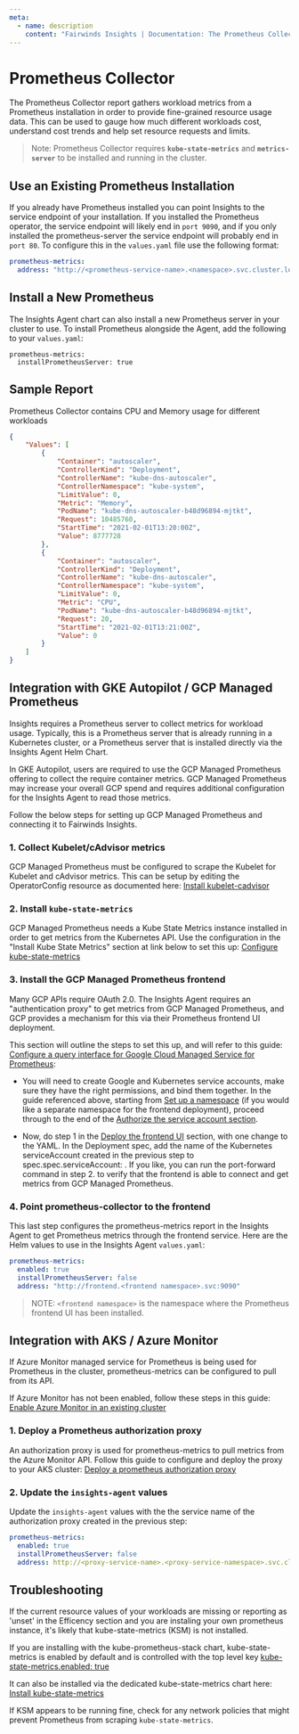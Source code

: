 ```yaml
---
meta:
  - name: description
    content: "Fairwinds Insights | Documentation: The Prometheus Collector report provides fine-grained resource usage data"
---
```

# Prometheus Collector

The Prometheus Collector report gathers workload metrics from a Prometheus installation
in order to provide fine-grained resource usage data. This can be used to gauge how much
different workloads cost, understand cost trends and help set resource requests and limits.

> Note: Prometheus Collector requires **`kube-state-metrics`** and **`metrics-server`** to be installed and running in the cluster.

## Use an Existing Prometheus Installation
If you already have Prometheus installed you can point Insights to the service endpoint of your installation. If you installed the Prometheus operator, the service endpoint will likely end in `port 9090`, and if you only installed the prometheus-server the service endpoint will probably end in `port 80`. To configure this in the `values.yaml` file use the following format:

```yaml
prometheus-metrics:
  address: "http://<prometheus-service-name>.<namespace>.svc.cluster.local:<port>"
```

## Install a New Prometheus
The Insights Agent chart can also install a new Prometheus server in your cluster to use.
To install Prometheus alongside the Agent, add the following to your `values.yaml`:
```
prometheus-metrics:
  installPrometheusServer: true
```

## Sample Report
Prometheus Collector contains CPU and Memory usage for different workloads
```json
{
    "Values": [
        {
            "Container": "autoscaler",
            "ControllerKind": "Deployment",
            "ControllerName": "kube-dns-autoscaler",
            "ControllerNamespace": "kube-system",
            "LimitValue": 0,
            "Metric": "Memory",
            "PodName": "kube-dns-autoscaler-b48d96894-mjtkt",
            "Request": 10485760,
            "StartTime": "2021-02-01T13:20:00Z",
            "Value": 8777728
        },
        {
            "Container": "autoscaler",
            "ControllerKind": "Deployment",
            "ControllerName": "kube-dns-autoscaler",
            "ControllerNamespace": "kube-system",
            "LimitValue": 0,
            "Metric": "CPU",
            "PodName": "kube-dns-autoscaler-b48d96894-mjtkt",
            "Request": 20,
            "StartTime": "2021-02-01T13:21:00Z",
            "Value": 0
        }
    ]
}
```

## Integration with GKE Autopilot / GCP Managed Prometheus

Insights requires a Prometheus server to collect metrics for workload usage. Typically, this is a Prometheus server that is already running in a Kubernetes cluster, or a Prometheus server that is installed directly via the Insights Agent Helm Chart.

In GKE Autopilot, users are required to use the GCP Managed Prometheus offering to collect the require container metrics. GCP Managed Prometheus may increase your overall GCP spend and requires additional configuration for the Insights Agent to read those metrics. 

Follow the below steps for setting up GCP Managed Prometheus and connecting it to Fairwinds Insights.

### 1. Collect Kubelet/cAdvisor metrics

GCP Managed Prometheus must be configured to scrape the Kubelet for Kubelet and cAdvisor metrics. This can be setup by editing the OperatorConfig resource as documented here:
[Install kubelet-cadvisor](https://cloud.google.com/stackdriver/docs/managed-prometheus/exporters/kubelet-cadvisor)

### 2. Install `kube-state-metrics`

GCP Managed Prometheus needs a Kube State Metrics instance installed in order to get metrics from the Kubernetes API. Use the configuration in the "Install Kube State Metrics" section at link below to set this up: 
[Configure kube-state-metrics](https://cloud.google.com/stackdriver/docs/managed-prometheus/exporters/kube_state_metrics#install-exporter)

### 3. Install the GCP Managed Prometheus frontend

Many GCP APIs require OAuth 2.0. The Insights Agent requires an "authentication proxy" to get metrics from GCP Managed Prometheus, and GCP provides a mechanism for this via their Prometheus frontend UI deployment. 

This section will outline the steps to set this up, and will refer to this guide: [Configure a query interface for Google Cloud Managed Service for Prometheus](https://cloud.google.com/stackdriver/docs/managed-prometheus/query):

- You will need to create Google and Kubernetes service accounts, make sure they have the right permissions, and bind them together. In the guide referenced above, starting from [Set up a namespace](https://cloud.google.com/stackdriver/docs/managed-prometheus/query#namespace-setup) (if you would like a separate namespace for the frontend deployment), proceed through to the end of the [Authorize the service account section](https://cloud.google.com/stackdriver/docs/managed-prometheus/query#authorize-sa).

- Now, do step 1 in the [Deploy the frontend UI](https://cloud.google.com/stackdriver/docs/managed-prometheus/query#promui-deploy) section, with one change to the YAML. In the Deployment spec, add the name of the Kubernetes serviceAccount created in the previous step to spec.spec.serviceAccount: <name of Kubernetes service account>. If you like, you can run the port-forward command in step 2. to verify that the frontend is able to connect and get metrics from GCP Managed Prometheus.

### 4. Point prometheus-collector to the frontend

This last step configures the prometheus-metrics report in the Insights Agent to get Prometheus metrics through the frontend service. Here are the Helm values to use in the Insights Agent `values.yaml`:

```yaml
prometheus-metrics:
  enabled: true
  installPrometheusServer: false
  address: "http://frontend.<frontend namespace>.svc:9090"
```

>NOTE: `<frontend namespace>` is the namespace where the Prometheus frontend UI has been installed.

## Integration with AKS / Azure Monitor

If Azure Monitor managed service for Prometheus is being used for Prometheus in the cluster, prometheus-metrics can be configured to pull from its API.

If Azure Monitor has not been enabled, follow these steps in this guide:  [Enable Azure Monitor in an existing cluster](https://learn.microsoft.com/en-us/azure/azure-monitor/containers/kubernetes-monitoring-enable?tabs=cli#existing-cluster-prometheus-and-container-insights)

### 1. Deploy a Prometheus authorization proxy

An authorization proxy is used for prometheus-metrics to pull metrics from the Azure Monitor API. Follow this guide to configure and deploy the proxy to your AKS cluster: [Deploy a prometheus authorization proxy](https://learn.microsoft.com/en-us/azure/azure-monitor/containers/prometheus-authorization-proxy?tabs=query-metrics-example)

### 2. Update the `insights-agent` values

Update the `insights-agent` values with the the service name of the authorization proxy created in the previous step:

```yaml
prometheus-metrics:
  enabled: true
  installPrometheusServer: false
  address: http://<proxy-service-name>.<proxy-service-namespace>.svc.cluster.local
```

## Troubleshooting
If the current resource values of your workloads are missing or reporting as 'unset' in the Efficency section and you are instaling your own prometheus instance, it's likely that kube-state-metrics (KSM) is not installed. 

If you are installing with the kube-prometheus-stack chart, kube-state-metrics is enabled by default and is controlled with the top level key [kube-state-metrics.enabled: true](https://artifacthub.io/packages/helm/prometheus-community/kube-prometheus-stack?modal=values&path=kubeStateMetrics.enabled)

It can also be installed via the dedicated kube-state-metrics chart here: 
[Install kube-state-metrics](https://artifacthub.io/packages/helm/prometheus-community/kube-state-metrics)

If KSM appears to be running fine, check for any network policies that might prevent Prometheus from scraping `kube-state-metrics`.

